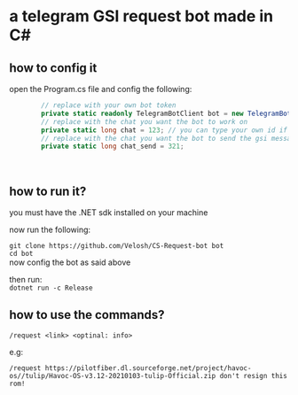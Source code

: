 ﻿# a telegram GSI request bot made in C#

## how to config it

open the Program.cs file and config the following:
```c#
        // replace with your own bot token
        private static readonly TelegramBotClient bot = new TelegramBotClient("YOUR-TELEGRAM-TOKEN-GOES-HERE");
        // replace with the chat you want the bot to work on
        private static long chat = 123; // you can type your own id if you want the bot to message you with the link
        // replace with the chat you want the bot to send the gsi messages to
        private static long chat_send = 321;
```
<br>

## how to run it?

you must have the .NET sdk installed on your machine <br>

now run the following: <br>

`git clone https://github.com/Velosh/CS-Request-bot bot` <br>
`cd bot` <br>
now config the bot as said above <br>

then run: <br>
`dotnet run -c Release` <br>

## how to use the commands?

`/request <link> <optinal: info>` <br>

e.g: <br>

`/request https://pilotfiber.dl.sourceforge.net/project/havoc-os//tulip/Havoc-OS-v3.12-20210103-tulip-Official.zip don't resign this rom!`